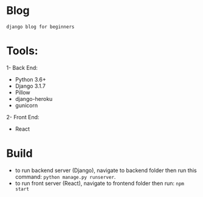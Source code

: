 # Blog
    django blog for beginners


# Tools:
1- Back End:
* Python 3.6+
* Django 3.1.7
* Pillow
* django-heroku
* gunicorn

2- Front End:
* React

# Build
* to run backend server (Django), navigate to backend folder then run this command: `python manage.py runserver`.
* to run front server (React), navigate to frontend folder then run: `npm start`